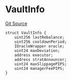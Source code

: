 # VaultInfo

[Git Source](https://github.com/ArrakisFinance/arrakis-modular/blob/main/src/structs/SManager.sol)

```solidity
struct VaultInfo {
    uint256 lastRebalance;
    uint256 cooldownPeriod;
    IOracleWrapper oracle;
    uint24 maxDeviation;
    address executor;
    address stratAnnouncer;
    uint24 maxSlippagePIPS;
    uint24 managerFeePIPS;
}
```
